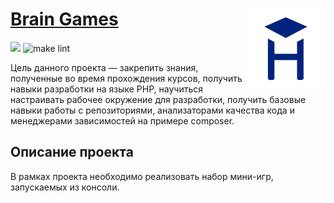 # [Brain Games](https://hexlet.io/professions/php/projects/45)<img src="https://raw.githubusercontent.com/Hexlet/hexletguides.github.io/master/images/hexlet_logo128.png" alt="Hexlet logo" align="right"/>
<a href="https://codeclimate.com/github/barutkin/php-project-lvl1/maintainability"><img src="https://api.codeclimate.com/v1/badges/60a2688d16d8016dca8c/maintainability" /></a>
![make lint](https://github.com/barutkin/php-project-lvl1/workflows/make/badge.svg)

Цель данного проекта — закрепить знания, полученные во время прохождения курсов, получить навыки разработки на языке PHP, научиться настраивать рабочее окружение для разработки, получить базовые навыки работы с репозиториями, анализаторами качества кода и менеджерами зависимостей на примере composer.

## Описание проекта

В рамках проекта необходимо реализовать набор мини-игр, запускаемых из консоли.

